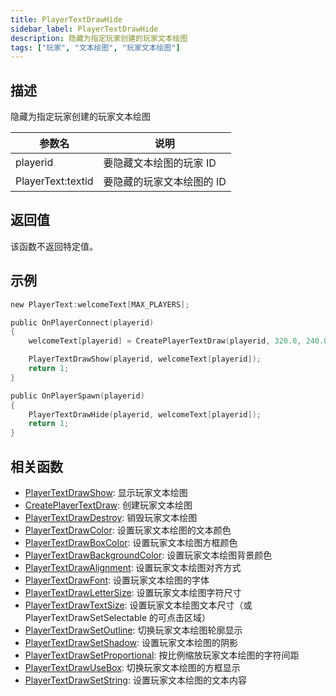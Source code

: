 ```yaml
---
title: PlayerTextDrawHide
sidebar_label: PlayerTextDrawHide
description: 隐藏为指定玩家创建的玩家文本绘图
tags: ["玩家", "文本绘图", "玩家文本绘图"]
---
```


## 描述

隐藏为指定玩家创建的玩家文本绘图

| 参数名            | 说明                      |
| ----------------- | ------------------------- |
| playerid          | 要隐藏文本绘图的玩家 ID   |
| PlayerText:textid | 要隐藏的玩家文本绘图的 ID |

## 返回值

该函数不返回特定值。

## 示例

```c
new PlayerText:welcomeText[MAX_PLAYERS];

public OnPlayerConnect(playerid)
{
    welcomeText[playerid] = CreatePlayerTextDraw(playerid, 320.0, 240.0, "Welcome to my OPEN.MP server");

    PlayerTextDrawShow(playerid, welcomeText[playerid]);
    return 1;
}

public OnPlayerSpawn(playerid)
{
    PlayerTextDrawHide(playerid, welcomeText[playerid]);
    return 1;
}
```

## 相关函数

- [PlayerTextDrawShow](PlayerTextDrawShow): 显示玩家文本绘图
- [CreatePlayerTextDraw](CreatePlayerTextDraw): 创建玩家文本绘图
- [PlayerTextDrawDestroy](PlayerTextDrawDestroy): 销毁玩家文本绘图
- [PlayerTextDrawColor](PlayerTextDrawColor): 设置玩家文本绘图的文本颜色
- [PlayerTextDrawBoxColor](PlayerTextDrawBoxColor): 设置玩家文本绘图方框颜色
- [PlayerTextDrawBackgroundColor](PlayerTextDrawBackgroundColor): 设置玩家文本绘图背景颜色
- [PlayerTextDrawAlignment](PlayerTextDrawAlignment): 设置玩家文本绘图对齐方式
- [PlayerTextDrawFont](PlayerTextDrawFont): 设置玩家文本绘图的字体
- [PlayerTextDrawLetterSize](PlayerTextDrawLetterSize): 设置玩家文本绘图字符尺寸
- [PlayerTextDrawTextSize](PlayerTextDrawTextSize): 设置玩家文本绘图文本尺寸（或 PlayerTextDrawSetSelectable 的可点击区域）
- [PlayerTextDrawSetOutline](PlayerTextDrawSetOutline): 切换玩家文本绘图轮廓显示
- [PlayerTextDrawSetShadow](PlayerTextDrawSetShadow): 设置玩家文本绘图的阴影
- [PlayerTextDrawSetProportional](PlayerTextDrawSetProportional): 按比例缩放玩家文本绘图的字符间距
- [PlayerTextDrawUseBox](PlayerTextDrawUseBox): 切换玩家文本绘图的方框显示
- [PlayerTextDrawSetString](PlayerTextDrawSetString): 设置玩家文本绘图的文本内容
